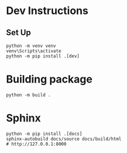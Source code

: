 # Dev Instructions


## Set Up

```shell
python -m venv venv
venv\Scripts\activate
python -m pip install .[dev]
```


# Building package

```shell
python -m build .
```

# Sphinx

```shell
python -m pip install .[docs]
sphinx-autobuild docs/source docs/build/html
# http://127.0.0.1:8000
```